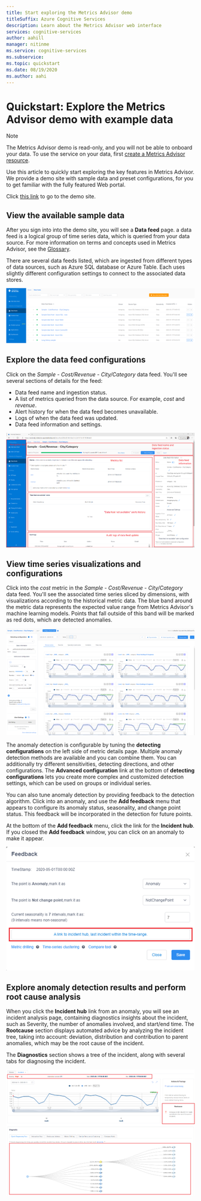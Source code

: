 ```yaml
---
title: Start exploring the Metrics Advisor demo
titleSuffix: Azure Cognitive Services
description: Learn about the Metrics Advisor web interface
services: cognitive-services
author: aahill
manager: nitinme
ms.service: cognitive-services
ms.subservice: 
ms.topic: quickstart
ms.date: 08/19/2020
ms.author: aahi
---
```


# Quickstart: Explore the Metrics Advisor demo with example data

> [!Note]
> The Metrics Advisor demo is read-only, and you will not be able to onboard your data. To use the service on your data, first [create a Metrics Advisor resource](web-portal.md).

Use this article to quickly start exploring the key features in Metrics Advisor. We provide a demo site with sample data and preset configurations, for you to get familiar with the fully featured Web portal.

Click [this link](https://anomaly-detector.azurewebsites.net/) to go to the demo site.

## View the available sample data

After you sign into into the demo site, you will see a **Data feed** page. a data feed is a logical group of time series data, which is queried from your data source. For more information on terms and concepts used in Metrics Advisor, see the [Glossary](../glossary.md). 

There are several data feeds listed, which are ingested from different types of data sources, such as Azure SQL database or Azure Table. Each uses slightly different configuration settings to connect to the associated data stores.

![Data feed list](../media/sample-datafeeds.png "Sample data feeds")

## Explore the data feed configurations

Click on the *Sample - Cost/Revenue - City/Category* data feed. You'll see several sections of details for the feed:

* Data feed name and ingestion status.
* A list of metrics queried from the data source. For example, *cost* and *revenue*. 
* Alert history for when the data feed becomes unavailable. 
* Logs of when the data feed was updated.   
* Data feed information and settings.

![Data feed layout](../media/data-feed-layout.png "Data feed layout")

## View time series visualizations and configurations

Click into the *cost* metric in the *Sample - Cost/Revenue - City/Category* data feed. You'll see the associated time series sliced by dimensions, with visualizations according to the historical metric data. The blue band around the metric data represents the expected value range from Metrics Advisor's machine learning models. Points that fall outside of this band will be marked as red dots, which are detected anomalies. 

![Series visualization](../media/series-visualization.png "Series visualization")

The anomaly detection is configurable by tuning the **detecting configurations** on the left side of metric details page. Multiple anomaly detection methods are available and you can combine them. You can additionally try different sensitivities, detecting directions, and other configurations. The **Advanced configuration** link at the bottom of **detecting configurations** lets you create more complex and customized detection settings, which can be used on groups or individual series. 

You can also tune anomaly detection by providing feedback to the detection algorithm. Click into an anomaly, and use the **Add feedback** menu that appears to configure its anomaly status, seasonality, and change point status. This feedback will be incorporated in the detection for future points.  

At the bottom of the **Add feedback** menu, click the link for the **Incident hub**. If you closed the **Add feedback** window, you can click on an anomaly to make it appear. 

![Incident link](../media/incident-link.png "Incident link")

## Explore anomaly detection results and perform root cause analysis

When you click the **Incident hub** link from an anomaly, you will see an incident analysis page, containing diagnostics insights about the incident, such as Severity, the number of anomalies involved, and start/end time. The **Rootcause** section displays automated advice by analyzing the incident tree, taking into account: deviation, distribution and contribution to parent anomalies, which may be the root cause of the incident.

The **Diagnostics** section shows a tree of the incident, along with several tabs for diagnosing the incident.

![Incident diagnostic](../media/incident-diagnostic.png "Incident diagnostic")

